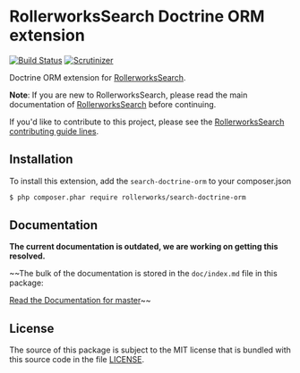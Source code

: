 RollerworksSearch Doctrine ORM extension
========================================

[![Build Status](https://secure.travis-ci.org/rollerworks/rollerworks-search-doctrine-orm.png?branch=master)](http://travis-ci.org/rollerworks/rollerworks-search-doctrine-orm)
[![Scrutinizer](https://img.shields.io/scrutinizer/g/rollerworks/rollerworks-search-doctrine-orm.svg)](https://scrutinizer-ci.com/g/rollerworks/rollerworks-search-doctrine-orm/)

Doctrine ORM extension for [RollerworksSearch][1].

**Note**: If you are new to RollerworksSearch, please read the main documentation
of [RollerworksSearch][1] before continuing.

If you'd like to contribute to this project, please see the [RollerworksSearch contributing guide lines][2].

Installation
------------

To install this extension, add the `search-doctrine-orm` to your composer.json

```bash
$ php composer.phar require rollerworks/search-doctrine-orm
```

Documentation
-------------

**The current documentation is outdated, we are working on getting this resolved.**

~~The bulk of the documentation is stored in the `doc/index.md`
file in this package:

[Read the Documentation for master](https://github.com/rollerworks/rollerworks-search-doctrine-orm/blob/master/doc/index.md)~~

License
-------

The source of this package is subject to the MIT license that is bundled
with this source code in the file [LICENSE](LICENSE).

[1]: https://github.com/rollerworks/RollerworksSearch
[2]: https://github.com/rollerworks/RollerworksSearch#contributing
